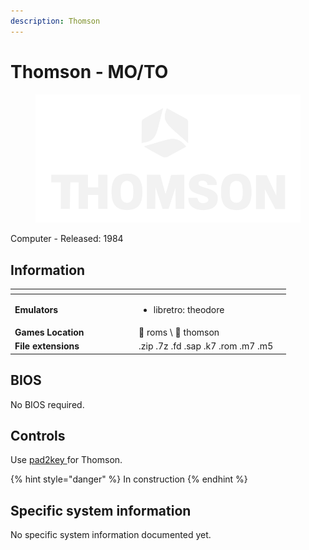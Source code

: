 ```yaml
---
description: Thomson
---
```


# Thomson - MO/TO

<div align="left">

<figure><picture><source srcset="https://raw.githubusercontent.com/fabricecaruso/es-theme-carbon/91d85c7849cc550b0cac4e75cb8e0923d3b61b5e/art/logos/thomson-w.svg" media="(prefers-color-scheme: dark)"><img src="https://raw.githubusercontent.com/fabricecaruso/es-theme-carbon/52ff37c9e265587d006945a2ba695b5a962b3a3d/art/logos/thomson.svg" alt=""></picture><figcaption></figcaption></figure>

</div>

Computer - Released: 1984



## Information

<table data-header-hidden><thead><tr><th width="184"></th><th></th><th data-hidden></th></tr></thead><tbody><tr><td><strong>Emulators</strong></td><td><ul><li>libretro: theodore</li></ul></td><td></td></tr><tr><td><strong>Games Location</strong></td><td><span data-gb-custom-inline data-tag="emoji" data-code="1f4c1">📁</span> roms \ <span data-gb-custom-inline data-tag="emoji" data-code="1f4c2">📂</span> thomson</td><td></td></tr><tr><td><strong>File extensions</strong></td><td>.zip .7z .fd .sap .k7 .rom .m7 .m5</td><td></td></tr></tbody></table>

## BIOS

No BIOS required.

## Controls

Use [pad2key ](../../../controllers/pad2key.md)for Thomson.

{% hint style="danger" %}
In construction
{% endhint %}

## Specific system information

No specific system information documented yet.
